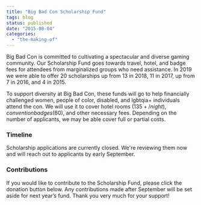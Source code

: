```yaml
---
title: "Big Bad Con Scholarship Fund"
tags: blog
status: published
date: "2015-08-04"
categories: 
  - "the-making-of"
---
```


Big Bad Con is committed to cultivating a spectacular and diverse gaming community. Our Scholarship Fund goes towards travel, hotel, and badge fees for attendees from marginalized groups who need assistance. In 2019 we were able to offer 20 scholarships up from 13 in 2018, 11 in 2017, up from 7 in 2016, and 4 in 2015.

To support diversity at Big Bad Con, these funds will go to help financially challenged women, people of color, disabled, and lgbtqia+ individuals attend the con. We will use it to cover hotel rooms ($135+/night), convention badges ($60), and other necessary fees. Depending on the number of applicants, we may be able cover full or partial costs.

### Timeline

Scholarship applications are currently closed. We're reviewing them now and will reach out to applicants by early September.

### Contributions

If you would like to contribute to the Scholarship Fund, please click the donation button below. Any contributions made after September will be set aside for next year’s fund. Thank you very much for your support!
